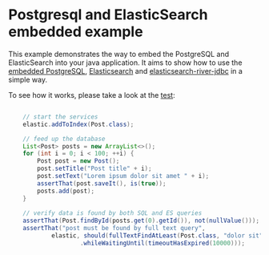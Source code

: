 # Postgresql and ElasticSearch embedded example

This example demonstrates the way to embed the PostgreSQL and ElasticSearch into your java application.
It aims to show how to use the [embedded PostgreSQL](https://github.com/yandex-qatools/postgresql-embedded),
[Elasticsearch](https://github.com/elasticsearch/elasticsearch) and [elasticsearch-river-jdbc](https://github.com/jprante/elasticsearch-river-jdbc)
in a simple way.

To see how it works, please take a look at the [test](https://github.com/smecsia/postgres-elastic-embedded-example/blob/master/src/test/java/ru/yandex/qatools/embed/service/EmbeddedPostgresServiceTest.java):

```java

    // start the services
    elastic.addToIndex(Post.class);

    // feed up the database
    List<Post> posts = new ArrayList<>();
    for (int i = 0; i < 100; ++i) {
        Post post = new Post();
        post.setTitle("Post title" + i);
        post.setText("Lorem ipsum dolor sit amet " + i);
        assertThat(post.saveIt(), is(true));
        posts.add(post);
    }
    
    // verify data is found by both SQL and ES queries
    assertThat(Post.findById(posts.get(0).getId()), not(nullValue()));
    assertThat("post must be found by full text query",
            elastic, should(fullTextFindAtLeast(Post.class, "dolor sit", 10))
                    .whileWaitingUntil(timeoutHasExpired(10000)));

```


